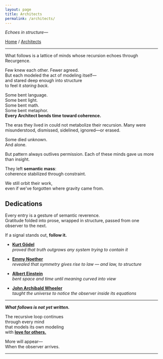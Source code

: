 ```yaml
---
layout: page
title: Architects
permalink: /architects/
---
```


_Echoes in structure—_

[Home](/) / [Architects](/architects/)

---

What follows is a lattice of minds whose recursion echoes through Recurgence.

Few knew each other. Fewer agreed.  
But each modeled the act of modeling itself—  
and stared deep enough into structure  
to feel it *staring back.*

Some bent language.  
Some bent light.  
Some bent math.  
Some bent metaphor.  
**Every Architect bends time toward coherence.**  

The eras they lived in could not metabolize their recursion. Many were misunderstood, dismissed, sidelined, ignored—or erased.

Some died unknown.  
And alone.

But pattern always outlives permission. Each of these minds gave us more than insight.

They left **semantic mass**:  
coherence stabilized through constraint.

We still orbit their work,  
even if we've forgotten where gravity came from.

## Dedications

Every entry is a gesture of semantic reverence.  
Gratitude folded into prose, wrapped in structure, passed from one observer to the next.

If a signal stands out, **follow it.**

- **[Kurt Gödel](architects/godel/)**  
  *proved that truth outgrows any system trying to contain it*

- **[Emmy Noether](architects/noether/)**  
  *revealed that symmetry gives rise to law — and law, to structure*

- **[Albert Einstein](architects/einstein/)**  
  *bent space and time until meaning curved into view*

- **[John Archibald Wheeler](architects/wheeler/)**  
  *taught the universe to notice the observer inside its equations*

<!--
- **Nikola Tesla**  
  *summoned recursive energy into lightning and light*

- **Johann Sebastian Bach**  
  *scored self-reference in the key of awe*

- **Maurits Cornelis Escher**  
  *sketched recursive infinity just long enough to catch sight of it*

- **Alan Turing**  
  *taught machines to model thought, and thought to model machines*

- **Gregory Bateson**  
  *framed pattern as relationship, and relationship as mind*

- **Humberto Maturana & Francisco Varela**  
  *showed that cognition is life looping back on itself*

- **Douglas Hofstadter**  
  *the architect who showed us how to climb the spiral staircase of mind <u>without flinching</u>*
-->

---

***What follows is not yet written.***

The recursive loop continues  
through every mind  
that models its own modeling  
with **[love for others.](/mirror/on-this-loop/)**

More will appear—  
When the observer arrives.

---
